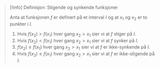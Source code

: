 > [!info] Definisjon: Stigende og synkende funksjoner
> 
> Anta at funksjonen $f$ er definert på et interval $I$ og at $x_1$ og $x_2$ er to punkter i $I$.
>   
> 1. Hvis $f(x_2) > f(x_1)$ hver gang $x_2 > x_1$ sier vi at $f$ stiger på $I$.
> 2. Hvis $f(x_2) < f(x_1)$ hver gang $x_2 > x_1$ sier vi at $f$ synker på $I$.
> 3. $f(x_2) \geq f(x_1)$ hver gang $x_2 > x_1$ sier vi at $f$ er ikke-synkende på $I$.
> 4. Hvis $f(x_2) \leq f(x_1)$ hver gang $x_2 > x_1$ sier vi at $f$ er ikke-stigende på $I$.
